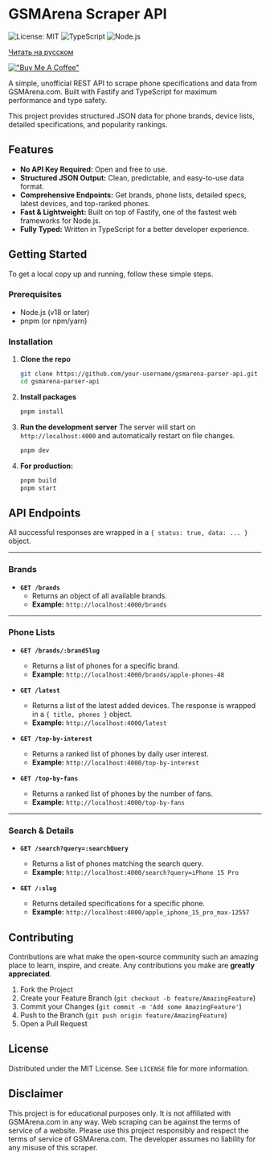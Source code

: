 # GSMArena Scraper API

![License: MIT](https://img.shields.io/badge/License-MIT-yellow.svg)
![TypeScript](https://img.shields.io/badge/TypeScript-3178C6?logo=typescript&logoColor=white)
![Node.js](https://img.shields.io/badge/Node.js-339933?logo=nodedotjs&logoColor=white)

[Читать на русском](README.ru.md)

[!["Buy Me A Coffee"](https://www.buymeacoffee.com/assets/img/custom_images/orange_img.png)](https://www.buymeacoffee.com/revengernick)

A simple, unofficial REST API to scrape phone specifications and data from GSMArena.com. Built with Fastify and TypeScript for maximum performance and type safety.

This project provides structured JSON data for phone brands, device lists, detailed specifications, and popularity rankings.

## Features

- **No API Key Required:** Open and free to use.
- **Structured JSON Output:** Clean, predictable, and easy-to-use data format.
- **Comprehensive Endpoints:** Get brands, phone lists, detailed specs, latest devices, and top-ranked phones.
- **Fast & Lightweight:** Built on top of Fastify, one of the fastest web frameworks for Node.js.
- **Fully Typed:** Written in TypeScript for a better developer experience.

## Getting Started

To get a local copy up and running, follow these simple steps.

### Prerequisites

- Node.js (v18 or later)
- pnpm (or npm/yarn)

### Installation

1.  **Clone the repo**
    ```sh
    git clone https://github.com/your-username/gsmarena-parser-api.git
    cd gsmarena-parser-api
    ```
2.  **Install packages**
    ```sh
    pnpm install
    ```
3.  **Run the development server**
    The server will start on `http://localhost:4000` and automatically restart on file changes.
    ```sh
    pnpm dev
    ```
4.  **For production:**
    ```sh
    pnpm build
    pnpm start
    ```

## API Endpoints

All successful responses are wrapped in a `{ status: true, data: ... }` object.

---

### Brands

- **`GET /brands`**
  - Returns an object of all available brands.
  - **Example:** `http://localhost:4000/brands`

---

### Phone Lists

- **`GET /brands/:brandSlug`**

  - Returns a list of phones for a specific brand.
  - **Example:** `http://localhost:4000/brands/apple-phones-48`

- **`GET /latest`**

  - Returns a list of the latest added devices. The response is wrapped in a `{ title, phones }` object.
  - **Example:** `http://localhost:4000/latest`

- **`GET /top-by-interest`**

  - Returns a ranked list of phones by daily user interest.
  - **Example:** `http://localhost:4000/top-by-interest`

- **`GET /top-by-fans`**
  - Returns a ranked list of phones by the number of fans.
  - **Example:** `http://localhost:4000/top-by-fans`

---

### Search & Details

- **`GET /search?query=:searchQuery`**

  - Returns a list of phones matching the search query.
  - **Example:** `http://localhost:4000/search?query=iPhone 15 Pro`

- **`GET /:slug`**
  - Returns detailed specifications for a specific phone.
  - **Example:** `http://localhost:4000/apple_iphone_15_pro_max-12557`

## Contributing

Contributions are what make the open-source community such an amazing place to learn, inspire, and create. Any contributions you make are **greatly appreciated**.

1.  Fork the Project
2.  Create your Feature Branch (`git checkout -b feature/AmazingFeature`)
3.  Commit your Changes (`git commit -m 'Add some AmazingFeature'`)
4.  Push to the Branch (`git push origin feature/AmazingFeature`)
5.  Open a Pull Request

## License

Distributed under the MIT License. See `LICENSE` file for more information.

## Disclaimer

This project is for educational purposes only. It is not affiliated with GSMArena.com in any way. Web scraping can be against the terms of service of a website. Please use this project responsibly and respect the terms of service of GSMArena.com. The developer assumes no liability for any misuse of this scraper.
